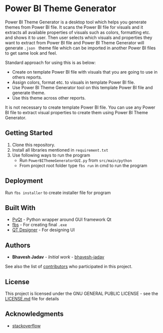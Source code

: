 # Power BI Theme Generator

Power BI Theme Generator is a desktop tool which helps you generate themes from Power BI file. It scans the Power BI file for visuals 
and it extracts all available properties of visuals such as colors, formatting etc. and shows it to user. Then user selects which visuals and 
properties they want to extract from Power BI file and Power BI Theme Generator will generate `.json ` theme file which can be imported in another Power BI 
files to get same look and feel.

Standard approach for using this is as below:
* Create on template Power BI file with visuals that you are going to use in others reports.
* Assign colors, format etc. to visuals in template Power BI file.
* Use Power BI Theme Generator tool on this template Power BI file and generate theme.
* Use this theme across other reports.

It is not necessary to create template Power BI file. You can use any Power BI file to extract visual properties to create them using Power BI Theme Generator.

## Getting Started

1. Clone this repository.
2. Install all libraries mentioned in `requirement.txt`
3. Use following ways to run the program
    * Run `PowerBIThemeGeneratorGUI.py` from `src/main/python`
    * From project root folder type `fbs run` in cmd to run the program

## Deployment

Run `fbs installer` to create installer file for program

## Built With

* [PyQt](https://riverbankcomputing.com/software/pyqt/intro) - Python wrapper around GUI framework Qt
* [fbs](https://build-system.fman.io/) - For creating final `.exe`
* [QT Designer](http://doc.qt.io/qt-5/qtdesigner-manual.html) - For designing UI

## Authors

* **Bhavesh Jadav** - *Initial work* - [bhavesh-jadav](https://github.com/bhavesh-jadav)

See also the list of [contributors](https://github.com/bhavesh-jadav/Power-BI-Theme-Generator/graphs/contributors) who participated in this project.

## License

This project is licensed under the GNU GENERAL PUBLIC LICENSE - see the [LICENSE.md](LICENSE.md) file for details

## Acknowledgments

* [stackoverflow](http://stackoverflow.com)
